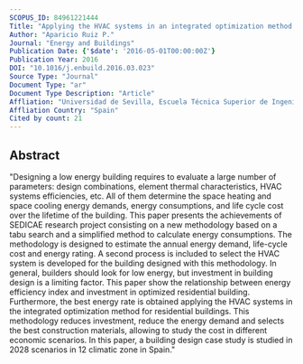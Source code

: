 ```yaml
---
SCOPUS_ID: 84961221444
Title: "Applying the HVAC systems in an integrated optimization method for residential building's design. A case study in Spain"
Author: "Aparicio Ruiz P."
Journal: "Energy and Buildings"
Publication Date: {'$date': '2016-05-01T00:00:00Z'}
Publication Year: 2016
DOI: "10.1016/j.enbuild.2016.03.023"
Source Type: "Journal"
Document Type: "ar"
Document Type Description: "Article"
Affliation: "Universidad de Sevilla, Escuela Técnica Superior de Ingeniería"
Affliation Country: "Spain"
Cited by count: 21
---
```


## Abstract
"Designing a low energy building requires to evaluate a large number of parameters: design combinations, element thermal characteristics, HVAC systems efficiencies, etc. All of them determine the space heating and space cooling energy demands, energy consumptions, and life cycle cost over the lifetime of the building. This paper presents the achievements of SEDICAE research project consisting on a new methodology based on a tabu search and a simplified method to calculate energy consumptions. The methodology is designed to estimate the annual energy demand, life-cycle cost and energy rating. A second process is included to select the HVAC system is developed for the building designed with this methodology. In general, builders should look for low energy, but investment in building design is a limiting factor. This paper show the relationship between energy efficiency index and investment in optimized residential building. Furthermore, the best energy rate is obtained applying the HVAC systems in the integrated optimization method for residential buildings. This methodology reduces investment, reduce the energy demand and selects the best construction materials, allowing to study the cost in different economic scenarios. In this paper, a building design case study is studied in 2028 scenarios in 12 climatic zone in Spain."
